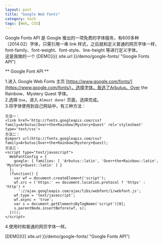 ```yaml
---
layout: post
title: "Google Web Fonts"
category: tech
tags: [Web, CSS]
---
```


Google Fonts API 是 Google 推出的一项免费的字体服务，有600多种（2014.02）字体，只需引用一串 link 样式，之后就和定义普通的网页字体一样，font-family、font-weight、font-style、line-height 等进行定义字体。  
这是我做的一个 [DEMO]({{ site.url }}/demo/google-fonts/ "Google Fonts API")

<!--break-->

** Google Font API **


1.进入 Google Web Fonts 主页 [https://www.google.com/fonts/](https://www.google.com/fonts/)，选择字体，我选了Arbutus、Over the Rainbow、Mystery Quest 字体。  
2.选择 `Use`，进入 `Almost done!` 页面，选择完成。  
3.将字体使用到自己网站中，有三种方法：

	方法一：
	<link href='http://fonts.googleapis.com/css?family=Arbutus|Over+the+Rainbow|Mystery+Quest' rel='stylesheet' type='text/css'>
	方法二：
	@import url(http://fonts.googleapis.com/css?family=Arbutus|Over+the+Rainbow|Mystery+Quest);
	方法三：
	<script type="text/javascript">
	  WebFontConfig = {
		google: { families: [ 'Arbutus::latin', 'Over+the+Rainbow::latin', 'Mystery+Quest::latin' ] }
	  };
	  (function() {
		var wf = document.createElement('script');
		wf.src = ('https:' == document.location.protocol ? 'https' : 'http') +
		  '://ajax.googleapis.com/ajax/libs/webfont/1/webfont.js';
		wf.type = 'text/javascript';
		wf.async = 'true';
		var s = document.getElementsByTagName('script')[0];
		s.parentNode.insertBefore(wf, s);
	  })(); 
	</script>

4.使用时和普通的网页字体一样。

[DEMO]({{ site.url }}/demo/google-fonts/ "Google Fonts API")